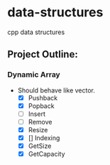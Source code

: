 # data-structures
 cpp data structures


## Project Outline:

### Dynamic Array
   - Should behave like vector.
      - [x] Pushback
      - [x] Popback
      - [ ] Insert
      - [ ] Remove
      - [x] Resize
      - [x] [] Indexing
      - [x] GetSize
      - [x] GetCapacity